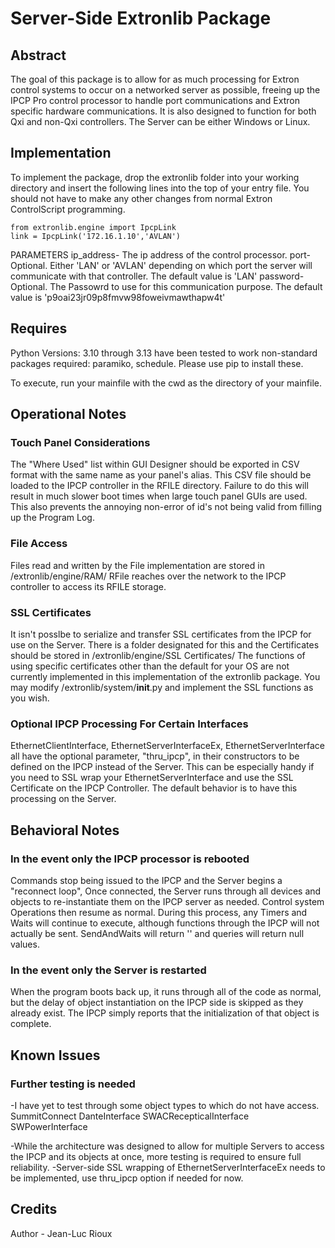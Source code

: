 # Server-Side Extronlib Package

## Abstract
The goal of this package is to allow for as much processing for Extron control systems to occur on a networked server as possible, freeing up the IPCP Pro control processor to handle port communications and Extron specific hardware communications.  It is also designed to function for both Qxi and non-Qxi controllers.
The Server can be either Windows or Linux.


## Implementation
To implement the package, drop the extronlib folder into your working directory and insert the following lines into the top of your entry file.  You should not have to make any other changes from normal Extron ControlScript programming.
```
from extronlib.engine import IpcpLink
link = IpcpLink('172.16.1.10','AVLAN')
```
PARAMETERS
ip_address- The ip address of the control processor.
port- Optional. Either 'LAN' or 'AVLAN' depending on which port the server will communicate with that controller. The default value is 'LAN'
password- Optional. The Passowrd to use for this communication purpose. The default value is 'p9oai23jr09p8fmvw98foweivmawthapw4t'


## Requires
Python Versions: 3.10 through 3.13 have been tested to work
non-standard packages required: paramiko, schedule.  Please use pip to install these.

To execute, run your mainfile with the cwd as the directory of your mainfile.


## Operational Notes
### Touch Panel Considerations
The "Where Used" list within GUI Designer should be exported in CSV format with the same name as your panel's alias.  This CSV file should be loaded to the IPCP controller in the RFILE directory.
Failure to do this will result in much slower boot times when large touch panel GUIs are used.
This also prevents the annoying non-error of id's not being valid from filling up the Program Log.

### File Access
Files read and written by the File implementation are stored in /extronlib/engine/RAM/
RFile reaches over the network to the IPCP controller to access its RFILE storage.

### SSL Certificates
It isn't posslbe to serialize and transfer SSL certificates from the IPCP for use on the Server.
There is a folder designated for this and the Certificates should be stored in /extronlib/engine/SSL Certificates/
The functions of using specific certificates other than the default for your OS are not currently implemented in this implementation of the extronlib package.
You may modify /extronlib/system/__init__.py and implement the SSL functions as you wish.

### Optional IPCP Processing For Certain Interfaces
EthernetClientInterface, EthernetServerInterfaceEx, EthernetServerInterface all have the optional parameter, "thru_ipcp", in their constructors to be defined on the IPCP instead of the Server.  This can be especially handy if you need to SSL wrap your EthernetServerInterface and use the SSL Certificate on the IPCP Controller.
The default behavior is to have this processing on the Server.


## Behavioral Notes
### In the event only the IPCP processor is rebooted
Commands stop being issued to the IPCP and the Server begins a "reconnect loop",
Once connected, the Server runs through all devices and objects to re-instantiate them on the IPCP server as needed.
Control system Operations then resume as normal.  During this process, any Timers and Waits will continue to execute, although functions through the IPCP will not actually be sent.  SendAndWaits will return '' and queries will return null values.

### In the event only the Server is restarted
When the program boots back up, it runs through all of the code as normal, but the delay of object instantiation on the IPCP side is skipped as they already exist.
The IPCP simply reports that the initialization of that object is complete.


## Known Issues
### Further testing is needed
-I have yet to test through some object types to which do not have access.
SummitConnect
DanteInterface
SWACRecepticalInterface
SWPowerInterface

-While the architecture was designed to allow for multiple Servers to access the IPCP and its objects at once, more testing is required to ensure full reliability.
-Server-side SSL wrapping of EthernetServerInterfaceEx needs to be implemented, use thru_ipcp option if needed for now.


## Credits
Author - Jean-Luc Rioux